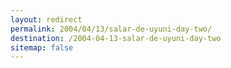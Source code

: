 ```yaml
---
layout: redirect
permalink: 2004/04/13/salar-de-uyuni-day-two/
destination: /2004-04-13-salar-de-uyuni-day-two
sitemap: false
---
```

